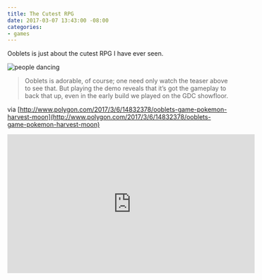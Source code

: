 ```yaml
---
title: The Cutest RPG
date: 2017-03-07 13:43:00 -08:00
categories:
- games
---
```


Ooblets is just about the cutest RPG I have ever seen.

![people dancing](https://ooblets.com/images/nye1.gif)

> Ooblets is adorable, of course; one need only watch the teaser above to see that. But playing the demo reveals that it’s got the gameplay to back that up, even in the early build we played on the GDC showfloor.

via [http://www.polygon.com/2017/3/6/14832378/ooblets-game-pokemon-harvest-moon](http://www.polygon.com/2017/3/6/14832378/ooblets-game-pokemon-harvest-moon)

<iframe width="560" height="315" src="https://www.youtube.com/embed/DWNjC02MG7Y?rel=0" frameborder="0" allowfullscreen></iframe>